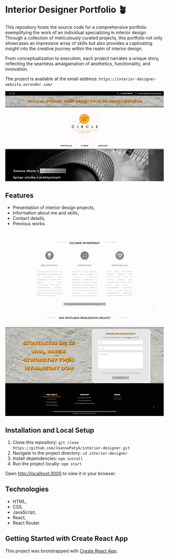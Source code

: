 # Interior Designer Portfolio 🪴

This repository hosts the source code for a comprehensive portfolio exemplifying the work of an individual specializing in interior design. Through a collection of meticulously curated projects, this portfolio not only showcases an impressive array of skills but also provides a captivating insight into the creative journey within the realm of interior design.

From conceptualization to execution, each project narrates a unique story, reflecting the seamless amalgamation of aesthetics, functionality, and innovation.

The project is available at the email address: `https://interior-designer-website.onrender.com/`

![Project Preview](src/assets/img/screen-1.png)

## Features

-   Presentation of interior design projects,
-   Information about me and skills,
-   Contact details,
-   Previous works.

![Project Preview](src/assets/img/screen-3.png)

![Project Preview](src/assets/img/screen-5.png)

## Installation and Local Setup

1. Clone this repository: `git clone https://github.com/JoannaPatyk/interior-designer.git`
2. Navigate to the project directory: `cd interior-designer`
3. Install dependencies: `npm install`
4. Run the project locally: `npm start`

Open [http://localhost:3000](http://localhost:3000) to view it in your browser.

## Technologies

-   HTML,
-   CSS,
-   JavaScript,
-   React,
-   React Router.

## Getting Started with Create React App

This project was bootstrapped with [Create React App](https://github.com/facebook/create-react-app).
